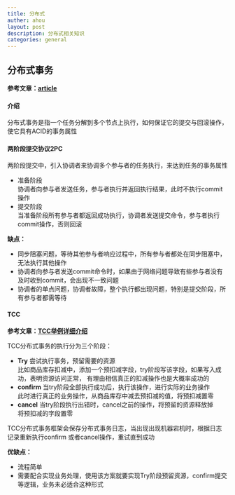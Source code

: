 ```yaml
---
title: 分布式
auther: ahou
layout: post
description: 分布式相关知识
categories: general
---
```



## 分布式事务

**参考文章：[article](https://www.cnblogs.com/mayundalao/p/11798502.html)**  

#### 介绍
分布式事务是指一个任务分解到多个节点上执行，如何保证它的提交与回滚操作，使它具有ACID的事务属性

#### 两阶段提交协议2PC
两阶段提交中，引入协调者来协调多个参与者的任务执行，来达到任务的事务属性  

- 准备阶段  
    协调者向参与者发送任务，参与者执行并返回执行结果，此时不执行commit操作
- 提交阶段  
    当准备阶段所有参与者都返回成功执行，协调者发送提交命令，参与者执行commit操作，否则回滚

**缺点：**  
- 同步阻塞问题，等待其他参与者响应过程中，所有参与者都处在同步阻塞中，无法执行其他操作
- 协调者向参与者发送commit命令时，如果由于网络问题导致有些参与者没有及时收到commit，会出现不一致问题
- 协调者的单点问题，协调者故障，整个执行都出现问题，特别是提交阶段，所有参与者都需等待

#### TCC
**参考文章：[TCC举例详细介绍](https://www.cnblogs.com/jajian/p/10014145.html)**  

TCC分布式事务的执行分为三个阶段：
- **Try** 尝试执行事务，预留需要的资源  
    比如商品库存扣减中，添加一个预扣减字段，try阶段写该字段，如果写入成功，表明资源访问正常，
有理由相信真正的扣减操作也是大概率成功的
- **confirm** 当try阶段全部执行成功后，执行该操作，进行实际的业务操作  
    此时进行真正的业务操作，从商品库存中减去预扣减的值，将预扣减置零  
- **cancel** 当try阶段执行出错时，cancel之前的操作，将预留的资源释放掉  
    将预扣减的字段置零  

TCC分布式事务框架会保存分布式事务日志，当出现出现机器宕机时，根据日志记录重新执行confirm
或者cancel操作，重试直到成功  

**优缺点：**
- 流程简单
- 需要配合实现业务处理，使用该方案就要实现Try阶段预留资源，confirm提交等逻辑，业务未必适合这种形式